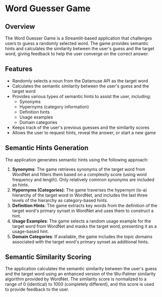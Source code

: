 # Word Guesser Game

## Overview

The Word Guesser Game is a Streamlit-based application that challenges users to guess a randomly selected word. The game provides semantic hints and calculates the similarity between the user's guess and the target word, giving feedback to help the user converge on the correct answer.

## Features

-   Randomly selects a noun from the Datamuse API as the target word
-   Calculates the semantic similarity between the user's guess and the target word
-   Provides various types of semantic hints to assist the user, including:
    -   Synonyms
    -   Hypernyms (category information)
    -   Definition hints
    -   Usage examples
    -   Domain categories
-   Keeps track of the user's previous guesses and the similarity scores
-   Allows the user to request hints, reveal the answer, or start a new game

## Semantic Hints Generation

The application generates semantic hints using the following approach:

1.  **Synonyms**: The game retrieves synonyms of the target word from WordNet and filters them based on a complexity score (using word frequency and length). Only relatively common synonyms are included as hints.
2.  **Hypernyms (Categories)**: The game traverses the hypernym (is-a) hierarchy of the target word in WordNet, and includes the last three levels of the hierarchy as category-based hints.
3.  **Definition Hints**: The game extracts key words from the definition of the target word's primary synset in WordNet and uses them to construct a hint.
4.  **Usage Examples**: The game selects a random usage example for the target word from WordNet and masks the target word, presenting it as a usage-based hint.
5.  **Domain Categories**: If available, the game includes the topic domains associated with the target word's primary synset as additional hints.

## Semantic Similarity Scoring

The application calculates the semantic similarity between the user's guess and the target word using an enhanced version of the Wu-Palmer similarity algorithm provided by WordNet. The similarity score is normalized to a range of 0 (identical) to 1000 (completely different), and this score is used to provide feedback to the user.
